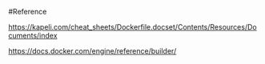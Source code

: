























#Reference

https://kapeli.com/cheat_sheets/Dockerfile.docset/Contents/Resources/Documents/index

https://docs.docker.com/engine/reference/builder/